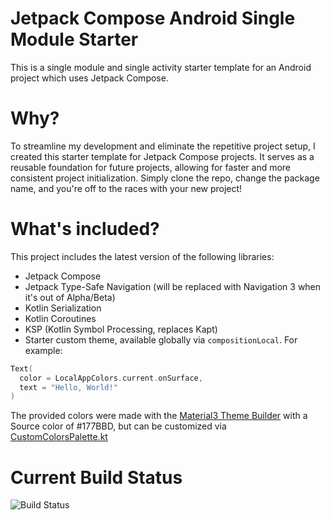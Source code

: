 # Jetpack Compose Android Single Module Starter
This is a single module and single activity starter template for an Android project which uses Jetpack Compose.

# Why?
To streamline my development and eliminate the repetitive project setup, I created this starter template for Jetpack Compose projects. It serves as a reusable foundation for future projects, allowing for faster and more consistent project initialization. Simply clone the repo, change the package name, and you're off to the races with your new project!

# What's included?
This project includes the latest version of the following libraries:

- Jetpack Compose
- Jetpack Type-Safe Navigation (will be replaced with Navigation 3 when it's out of Alpha/Beta)
- Kotlin Serialization
- Kotlin Coroutines
- KSP (Kotlin Symbol Processing, replaces Kapt)
- Starter custom theme, available globally via `compositionLocal`. For example:

```kt
Text(
  color = LocalAppColors.current.onSurface,
  text = "Hello, World!"
)
```
The provided colors were made with the <a href="https://material-foundation.github.io/material-theme-builder/" target="_blank">Material3 Theme Builder</a> with a Source color of #177BBD, but can be customized via [CustomColorsPalette.kt](https://github.com/wfahnestock/android-single-module-starter/blob/main/app/src/main/java/com/changeme/androidsinglemodulestarter/ui/theme/CustomColorsPalette.kt)

# Current Build Status
![Build Status](https://github.com/wfahnestock/android-single-module-starter/actions/workflows/android.yml/badge.svg)
